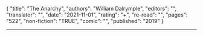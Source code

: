{
"title": "The Anarchy",
"authors": "William Dalrymple",
"editors": "",
"translator": "",
"date": "2021-11-01",
"rating": "+",
"re-read": "",
"pages": "522",
"non-fiction": "TRUE",
"comic": "",
"published": "2019"
}

---
